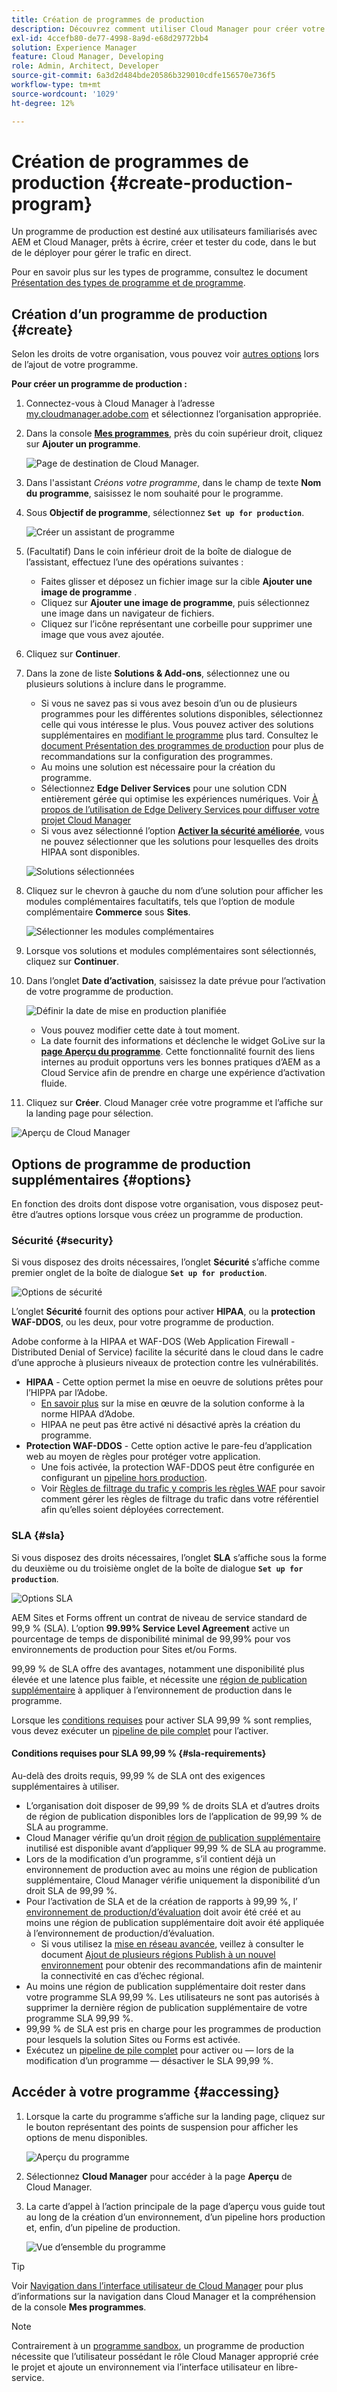 ```yaml
---
title: Création de programmes de production
description: Découvrez comment utiliser Cloud Manager pour créer votre propre programme de production afin d’héberger le trafic en direct.
exl-id: 4ccefb80-de77-4998-8a9d-e68d29772bb4
solution: Experience Manager
feature: Cloud Manager, Developing
role: Admin, Architect, Developer
source-git-commit: 6a3d2d484bde20586b329010cdfe156570e736f5
workflow-type: tm+mt
source-wordcount: '1029'
ht-degree: 12%

---
```



# Création de programmes de production {#create-production-program}

Un programme de production est destiné aux utilisateurs familiarisés avec AEM et Cloud Manager, prêts à écrire, créer et tester du code, dans le but de le déployer pour gérer le trafic en direct.

Pour en savoir plus sur les types de programme, consultez le document [Présentation des types de programme et de programme](program-types.md).

## Création d’un programme de production {#create}

Selon les droits de votre organisation, vous pouvez voir [autres options](#options) lors de l’ajout de votre programme.

**Pour créer un programme de production :**

1. Connectez-vous à Cloud Manager à l’adresse [my.cloudmanager.adobe.com](https://my.cloudmanager.adobe.com/) et sélectionnez l’organisation appropriée.

1. Dans la console **[Mes programmes](/help/implementing/cloud-manager/navigation.md#my-programs)**, près du coin supérieur droit, cliquez sur **Ajouter un programme**.

   ![Page de destination de Cloud Manager.](assets/log-in.png)

1. Dans l&#39;assistant *Créons votre programme*, dans le champ de texte **Nom du programme**, saisissez le nom souhaité pour le programme.

1. Sous **Objectif de programme**, sélectionnez **`Set up for production`**.

   ![Créer un assistant de programme](assets/create-production-program.png)

1. (Facultatif) Dans le coin inférieur droit de la boîte de dialogue de l’assistant, effectuez l’une des opérations suivantes :

   * Faites glisser et déposez un fichier image sur la cible **Ajouter une image de programme** .
   * Cliquez sur **Ajouter une image de programme**, puis sélectionnez une image dans un navigateur de fichiers.
   * Cliquez sur l’icône représentant une corbeille pour supprimer une image que vous avez ajoutée.

1. Cliquez sur **Continuer**.

1. Dans la zone de liste **Solutions &amp; Add-ons**, sélectionnez une ou plusieurs solutions à inclure dans le programme.

   * Si vous ne savez pas si vous avez besoin d’un ou de plusieurs programmes pour les différentes solutions disponibles, sélectionnez celle qui vous intéresse le plus. Vous pouvez activer des solutions supplémentaires en [modifiant le programme](/help/implementing/cloud-manager/getting-access-to-aem-in-cloud/editing-programs.md) plus tard. Consultez le [document Présentation des programmes de production](/help/implementing/cloud-manager/getting-access-to-aem-in-cloud/introduction-production-programs.md) pour plus de recommandations sur la configuration des programmes.
   * Au moins une solution est nécessaire pour la création du programme.
   * Sélectionnez **Edge Deliver Services** pour une solution CDN entièrement gérée qui optimise les expériences numériques. Voir [À propos de l’utilisation de Edge Delivery Services pour diffuser votre projet Cloud Manager](#edge-overview)
   * Si vous avez sélectionné l’option **[Activer la sécurité améliorée](#security)**, vous ne pouvez sélectionner que les solutions pour lesquelles des droits HIPAA sont disponibles.

   ![Solutions sélectionnées](/help/implementing/cloud-manager/assets/add-production-program-with-edge.png)

1. Cliquez sur le chevron à gauche du nom d’une solution pour afficher les modules complémentaires facultatifs, tels que l’option de module complémentaire **Commerce** sous **Sites**.

   ![Sélectionner les modules complémentaires](assets/setup-prod-commerce.png)

1. Lorsque vos solutions et modules complémentaires sont sélectionnés, cliquez sur **Continuer**.

1. Dans l’onglet **Date d’activation**, saisissez la date prévue pour l’activation de votre programme de production.

   ![Définir la date de mise en production planifiée](assets/set-up-go-live.png)

   * Vous pouvez modifier cette date à tout moment.
   * La date fournit des informations et déclenche le widget GoLive sur la [**page Aperçu du programme**](/help/implementing/cloud-manager/getting-access-to-aem-in-cloud/editing-programs.md#program-overview). Cette fonctionnalité fournit des liens internes au produit opportuns vers les bonnes pratiques d’AEM as a Cloud Service afin de prendre en charge une expérience d’activation fluide.

1. Cliquez sur **Créer**. Cloud Manager crée votre programme et l’affiche sur la landing page pour sélection.

![Aperçu de Cloud Manager](assets/navigate-cm.png)

## Options de programme de production supplémentaires {#options}

En fonction des droits dont dispose votre organisation, vous disposez peut-être d’autres options lorsque vous créez un programme de production.

### Sécurité {#security}

Si vous disposez des droits nécessaires, l’onglet **Sécurité** s’affiche comme premier onglet de la boîte de dialogue **`Set up for production`**.

![Options de sécurité](assets/create-production-program-security.png)

L’onglet **Sécurité** fournit des options pour activer **HIPAA**, ou la **protection WAF-DDOS**, ou les deux, pour votre programme de production.

Adobe conforme à la HIPAA et WAF-DOS (Web Application Firewall - Distributed Denial of Service) facilite la sécurité dans le cloud dans le cadre d’une approche à plusieurs niveaux de protection contre les vulnérabilités.

* **HIPAA** - Cette option permet la mise en oeuvre de solutions prêtes pour l’HIPPA par l’Adobe.
   * [En savoir plus](https://www.adobe.com/trust/compliance/hipaa-ready.html) sur la mise en œuvre de la solution conforme à la norme HIPAA d’Adobe.
   * HIPAA ne peut pas être activé ni désactivé après la création du programme.
* **Protection WAF-DDOS** - Cette option active le pare-feu d’application web au moyen de règles pour protéger votre application.
   * Une fois activée, la protection WAF-DDOS peut être configurée en configurant un [pipeline hors production](/help/implementing/cloud-manager/configuring-pipelines/configuring-non-production-pipelines.md).
   * Voir [Règles de filtrage du trafic y compris les règles WAF](/help/security/traffic-filter-rules-including-waf.md) pour savoir comment gérer les règles de filtrage du trafic dans votre référentiel afin qu’elles soient déployées correctement.

### SLA {#sla}

Si vous disposez des droits nécessaires, l’onglet **SLA** s’affiche sous la forme du deuxième ou du troisième onglet de la boîte de dialogue **`Set up for production`**.

![Options SLA](assets/create-production-program-sla.png)

AEM Sites et Forms offrent un contrat de niveau de service standard de 99,9 % (SLA). L’option **99.99% Service Level Agreement** active un pourcentage de temps de disponibilité minimal de 99,99% pour vos environnements de production pour Sites et/ou Forms.

99,99 % de SLA offre des avantages, notamment une disponibilité plus élevée et une latence plus faible, et nécessite une [région de publication supplémentaire](/help/implementing/cloud-manager/manage-environments.md#multiple-regions) à appliquer à l’environnement de production dans le programme.

Lorsque les [conditions requises](#sla-requirements) pour activer SLA 99,99 % sont remplies, vous devez exécuter un [pipeline de pile complet](/help/implementing/cloud-manager/configuring-pipelines/configuring-production-pipelines.md) pour l’activer.

#### Conditions requises pour SLA 99,99 % {#sla-requirements}

Au-delà des droits requis, 99,99 % de SLA ont des exigences supplémentaires à utiliser.

* L’organisation doit disposer de 99,99 % de droits SLA et d’autres droits de région de publication disponibles lors de l’application de 99,99 % de SLA au programme.
* Cloud Manager vérifie qu’un droit [région de publication supplémentaire](/help/implementing/cloud-manager/manage-environments.md#multiple-regions) inutilisé est disponible avant d’appliquer 99,99 % de SLA au programme.
* Lors de la modification d’un programme, s’il contient déjà un environnement de production avec au moins une région de publication supplémentaire, Cloud Manager vérifie uniquement la disponibilité d’un droit SLA de 99,99 %.
* Pour l’activation de SLA et de la création de rapports à 99,99 %, l’ [environnement de production/d’évaluation](/help/implementing/cloud-manager/manage-environments.md#adding-environments) doit avoir été créé et au moins une région de publication supplémentaire doit avoir été appliquée à l’environnement de production/d’évaluation.
   * Si vous utilisez la [mise en réseau avancée](/help/security/configuring-advanced-networking.md), veillez à consulter le document [Ajout de plusieurs régions Publish à un nouvel environnement](/help/implementing/cloud-manager/manage-environments.md#adding-regions) pour obtenir des recommandations afin de maintenir la connectivité en cas d’échec régional.
* Au moins une région de publication supplémentaire doit rester dans votre programme SLA 99,99 %. Les utilisateurs ne sont pas autorisés à supprimer la dernière région de publication supplémentaire de votre programme SLA 99,99 %.
* 99,99 % de SLA est pris en charge pour les programmes de production pour lesquels la solution Sites ou Forms est activée.
* Exécutez un [pipeline de pile complet](/help/implementing/cloud-manager/configuring-pipelines/configuring-production-pipelines.md) pour activer ou — lors de la modification d’un programme — désactiver le SLA 99,99 %.

## Accéder à votre programme {#accessing}

1. Lorsque la carte du programme s’affiche sur la landing page, cliquez sur le bouton représentant des points de suspension pour afficher les options de menu disponibles.

   ![Aperçu du programme](assets/program-overview.png)

1. Sélectionnez **Cloud Manager** pour accéder à la page **Aperçu** de Cloud Manager.

1. La carte d’appel à l’action principale de la page d’aperçu vous guide tout au long de la création d’un environnement, d’un pipeline hors production et, enfin, d’un pipeline de production.

   ![Vue d’ensemble du programme](assets/set-up-prod5.png)

>[!TIP]
>
>Voir [Navigation dans l’interface utilisateur de Cloud Manager](/help/implementing/cloud-manager/navigation.md) pour plus d’informations sur la navigation dans Cloud Manager et la compréhension de la console **Mes programmes**.

>[!NOTE]
>
>Contrairement à un [programme sandbox](introduction-sandbox-programs.md#auto-creation), un programme de production nécessite que l’utilisateur possédant le rôle Cloud Manager approprié crée le projet et ajoute un environnement via l’interface utilisateur en libre-service.


